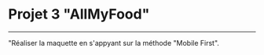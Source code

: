 # Projet 3 "AllMyFood"
_______________________________________________________________________________________________________________________________________________

"Réaliser la maquette en s'appyant sur la méthode "Mobile First".






